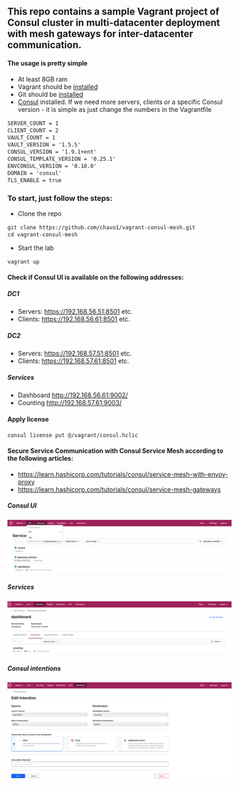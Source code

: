 ## This repo contains a sample Vagrant project of Consul cluster in multi-datacenter deployment with mesh gateways for inter-datacenter communication. 

#### The usage is pretty simple

- At least 8GB ram
- Vagrant should be [installed](https://www.vagrantup.com/)
- Git should be [installed](https://git-scm.com/)
- [Consul](https://www.consul.io/) installed. If we need more servers, clients or a specific Consul version - it is simple as just change the numbers in the Vagrantfile
```
SERVER_COUNT = 1
CLIENT_COUNT = 2
VAULT_COUNT = 1
VAULT_VERSION = '1.5.5'
CONSUL_VERSION = '1.9.1+ent'
CONSUL_TEMPLATE_VERSION = '0.25.1'
ENVCONSUL_VERSION = '0.10.0'
DOMAIN = 'consul'
TLS_ENABLE = true
```

### To start, just follow the steps:

- Clone the repo
```
git clone https://github.com/chavo1/vagrant-consul-mesh.git
cd vagrant-consul-mesh
```
- Start the lab
```
vagrant up
```
#### Check if Consul UI is available on the following addresses:
##### DC1
- Servers: https://192.168.56.51:8501 etc.
- Clients: https://192.168.56.61:8501 etc.
##### DC2
- Servers: https://192.168.57.51:8501 etc.
- Clients: https://192.168.57.61:8501 etc.

##### Services
- Dashboard http://192.168.56.61:9002/
- Counting http://192.168.57.61:9003/

#### Apply license

```
consul license put @/vagrant/consul.hclic
```

#### Secure Service Communication with Consul Service Mesh according to the following articles:

- https://learn.hashicorp.com/tutorials/consul/service-mesh-with-envoy-proxy
- https://learn.hashicorp.com/tutorials/consul/service-mesh-gateways

##### Consul UI
<img src="screenshots/ConsulUI.png" />

##### Services
<img src="screenshots/dashboard-counting-upstream.png" />

##### Consul intentions
<img src="screenshots/Intentions.png" />

